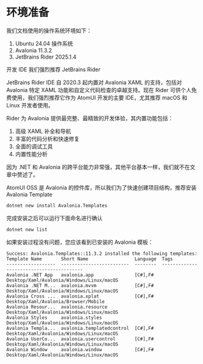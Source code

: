 # 环境准备
我们文档使用的操作系统环境如下：

1. Ubuntu 24.04 操作系统
2. Avalonia 11.3.2
3. JetBrains Rider 2025.1.4

开发 IDE 我们强烈推荐 JetBrains Rider

JetBrains Rider IDE 自 2020.3 起内置对 Avalonia XAML 的支持，包括对 Avalonia 特定 XAML 功能和自定义代码检查的卓越支持。现在 Rider 可供个人免费使用，我们强烈推荐它作为 AtomUI 开发的主要 IDE，尤其推荐 macOS 和 Linux 开发者使用。

Rider 为 Avalonia 提供最完整、最精致的开发体验，其内置功能包括：

1. 高级 XAML 补全和导航
2. 丰富的代码分析和快速修复
3. 全面的调试工具
4. 内置性能分析

因为 .NET 和 Avalonia 的跨平台能力非常强，其他平台基本一样，我们就不在文章中赘述了。

AtomUI OSS 是 Avalonia 的控件库，所以我们为了快速创建项目结构，推荐安装 Avalonia Template

```bash
dotnet new install Avalonia.Templates
```

完成安装之后可以运行下面命名进行确认

```bash
dotnet new list
```

如果安装过程没有问题，您应该看到已安装的 Avalonia 模板：
```
Success: Avalonia.Templates::11.3.2 installed the following templates:
Template Name       Short Name                 Language  Tags
------------------  -------------------------  --------  -----------------------------------------
Avalonia .NET App   avalonia.app               [C#],F#   Desktop/Xaml/Avalonia/Windows/Linux/macOS
Avalonia .NET M...  avalonia.mvvm              [C#],F#   Desktop/Xaml/Avalonia/Windows/Linux/macOS
Avalonia Cross ...  avalonia.xplat             [C#],F#   Desktop/Xaml/Avalonia/Browser/Mobile     
Avalonia Resour...  avalonia.resource                    Desktop/Xaml/Avalonia/Windows/Linux/macOS
Avalonia Styles     avalonia.styles                      Desktop/Xaml/Avalonia/Windows/Linux/macOS
Avalonia Templa...  avalonia.templatedcontrol  [C#],F#   Desktop/Xaml/Avalonia/Windows/Linux/macOS
Avalonia UserCo...  avalonia.usercontrol       [C#],F#   Desktop/Xaml/Avalonia/Windows/Linux/macOS
Avalonia Window     avalonia.window            [C#],F#   Desktop/Xaml/Avalonia/Windows/Linux/macOS
```